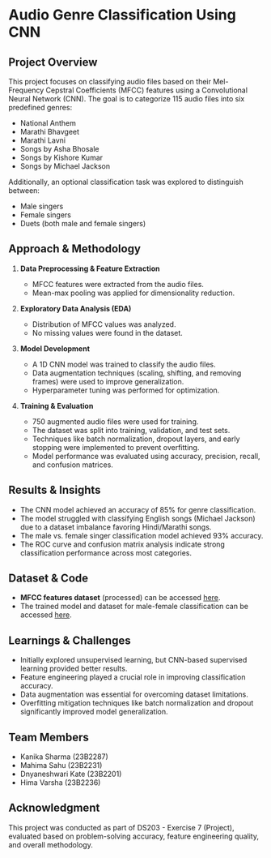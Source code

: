 # Audio Genre Classification Using CNN  

## Project Overview  
This project focuses on classifying audio files based on their Mel-Frequency Cepstral Coefficients (MFCC) features using a Convolutional Neural Network (CNN). The goal is to categorize 115 audio files into six predefined genres:  

- National Anthem  
- Marathi Bhavgeet  
- Marathi Lavni  
- Songs by Asha Bhosale  
- Songs by Kishore Kumar  
- Songs by Michael Jackson  

Additionally, an optional classification task was explored to distinguish between:  
- Male singers  
- Female singers  
- Duets (both male and female singers)  

## Approach & Methodology  

1. **Data Preprocessing & Feature Extraction**  
   - MFCC features were extracted from the audio files.  
   - Mean-max pooling was applied for dimensionality reduction.  

2. **Exploratory Data Analysis (EDA)**  
   - Distribution of MFCC values was analyzed.  
   - No missing values were found in the dataset.  

3. **Model Development**  
   - A 1D CNN model was trained to classify the audio files.  
   - Data augmentation techniques (scaling, shifting, and removing frames) were used to improve generalization.  
   - Hyperparameter tuning was performed for optimization.  

4. **Training & Evaluation**  
   - 750 augmented audio files were used for training.  
   - The dataset was split into training, validation, and test sets.  
   - Techniques like batch normalization, dropout layers, and early stopping were implemented to prevent overfitting.  
   - Model performance was evaluated using accuracy, precision, recall, and confusion matrices.  

## Results & Insights  
- The CNN model achieved an accuracy of 85% for genre classification.  
- The model struggled with classifying English songs (Michael Jackson) due to a dataset imbalance favoring Hindi/Marathi songs.  
- The male vs. female singer classification model achieved 93% accuracy.  
- The ROC curve and confusion matrix analysis indicate strong classification performance across most categories.  

## Dataset & Code  
- **MFCC features dataset** (processed) can be accessed [here](https://drive.google.com/file/d/1elbAdFgFlls1yj0GB3qTKHRajY2qKkrI/view?usp=sharing).  
- The trained model and dataset for male-female classification can be accessed [here](https://drive.google.com/drive/folders/1Bgpu7LMjyHB55nPdvm-5wa1ueXjcJLJ0?usp=sharing).  

## Learnings & Challenges  
- Initially explored unsupervised learning, but CNN-based supervised learning provided better results.  
- Feature engineering played a crucial role in improving classification accuracy.  
- Data augmentation was essential for overcoming dataset limitations.  
- Overfitting mitigation techniques like batch normalization and dropout significantly improved model generalization.  

## Team Members  
- Kanika Sharma (23B2287)  
- Mahima Sahu (23B2231)  
- Dnyaneshwari Kate (23B2201)  
- Hima Varsha (23B2236)  

## Acknowledgment  
This project was conducted as part of DS203 - Exercise 7 (Project), evaluated based on problem-solving accuracy, feature engineering quality, and overall methodology.  
